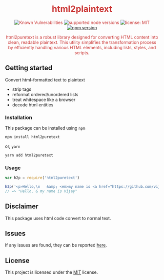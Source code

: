 <div align="center" style="color: #cb3837;">
<h1>html2plaintext</h1>

![Known Vulnerabilities](https://snyk.io/test/github/vijay75740/html2puretext/badge.svg?targetFile=package.json)  ![supported node versions](https://img.shields.io/badge/node%20v-12.x%20%7C%2013.x%20%7C%2014.x%20%7C%2015.x%20%7C%2016.x%20%7C%2017.x%20%7C%2018.x-blue) 
 ![license: MIT](https://img.shields.io/npm/l/vue.svg) [![npm version](https://badge.fury.io/js/html2puretext.svg)](https://badge.fury.io/js/html2puretext) 
 <!-- ![npm](https://img.shields.io/npm/dm/html2puretext) -->
<p>html2puretext is a robust library designed for converting HTML content into clean, readable plaintext. This utility simplifies the transformation process by efficiently handling various HTML elements, including lists, styles, and scripts.</p>
</div>

## Getting started

<p>Convert html-formatted text to plaintext</p>

<ul>
<li>strip tags</li>
<li>reformat ordered/unordered lists</li>
<li>treat whitespace like a browser</li>
<li>decode html entities</li>
</ul>

### Installation

This package can be installed using `npm`

```bash
npm install html2puretext
```

or, `yarn`

```bash
yarn add html2puretext
```

### Usage

```javascript
var h2p = require('html2puretext')

h2p('<p>Hello,\n   &amp; <em>my name is <a href="https://github.com/vijay75740/html2puretext">Vijay</a></em></p>')
// => "Hello, & my name is Vijay"
```

## Disclaimer

This package uses html code convert to normal text.

## Issues

If any issues are found, they can be reported [here](https://github.com/vijay75740/html2puretext/issues).

## License

This project is licensed under the [MIT](LICENSE) license.